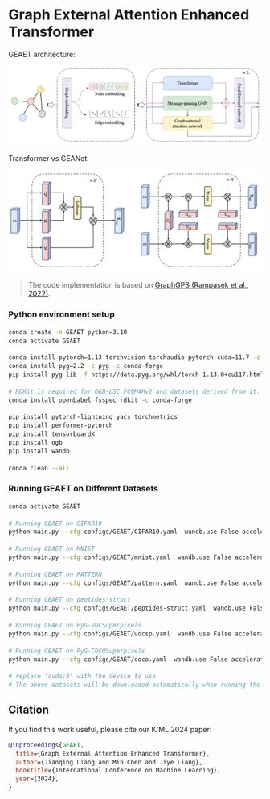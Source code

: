 # Graph External Attention Enhanced Transformer


GEAET architecture:

![GraphGPS-viz](GEAET.png)

Transformer vs GEANet:

![GraphGPS-viz](self_external.png)

> The code implementation is based on [GraphGPS (Rampasek et al., 2022)](https://github.com/rampasek/GraphGPS).

### Python environment setup

```bash
conda create -n GEAET python=3.10
conda activate GEAET

conda install pytorch=1.13 torchvision torchaudio pytorch-cuda=11.7 -c pytorch -c nvidia
conda install pyg=2.2 -c pyg -c conda-forge
pip install pyg-lib -f https://data.pyg.org/whl/torch-1.13.0+cu117.html

# RDKit is required for OGB-LSC PCQM4Mv2 and datasets derived from it.  
conda install openbabel fsspec rdkit -c conda-forge

pip install pytorch-lightning yacs torchmetrics
pip install performer-pytorch
pip install tensorboardX
pip install ogb
pip install wandb

conda clean --all
```


### Running GEAET on Different Datasets
```bash
conda activate GEAET

# Running GEAET on CIFAR10
python main.py --cfg configs/GEAET/CIFAR10.yaml  wandb.use False accelerator "cuda:0"

# Running GEAET on MNIST
python main.py --cfg configs/GEAET/mnist.yaml  wandb.use False accelerator "cuda:0"

# Running GEAET on PATTERN
python main.py --cfg configs/GEAET/pattern.yaml  wandb.use False accelerator "cuda:0"

# Running GEAET on peptides-struct
python main.py --cfg configs/GEAET/peptides-struct.yaml  wandb.use False accelerator "cuda:0"

# Running GEAET on PyG-VOCSuperpixels
python main.py --cfg configs/GEAET/vocsp.yaml  wandb.use False accelerator "cuda:0"

# Running GEAET on PyG-COCOSuperpixels
python main.py --cfg configs/GEAET/coco.yaml  wandb.use False accelerator "cuda:0" 

# replace 'cuda:0' with the device to use
# The above datasets will be downloaded automatically when running the code.

```


## Citation

If you find this work useful, please cite our ICML 2024 paper:
```bibtex
@inproceedings{GEAET,
  title={Graph External Attention Enhanced Transformer},
  author={Jianqing Liang and Min Chen and Jiye Liang},
  booktitle={International Conference on Machine Learning},
  year={2024},
}
```

